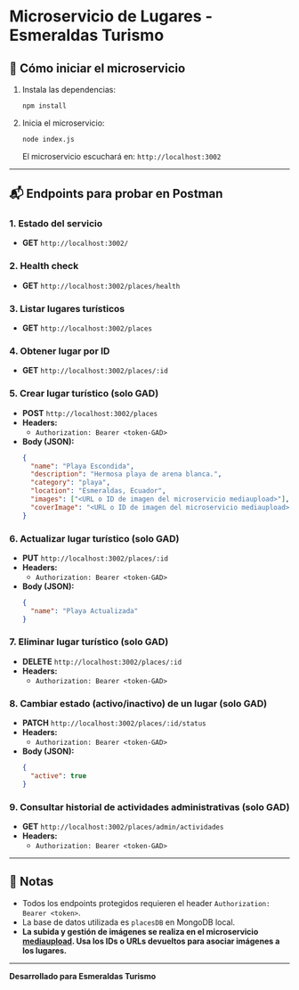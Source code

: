 # Microservicio de Lugares - Esmeraldas Turismo

## 🚀 Cómo iniciar el microservicio

1. Instala las dependencias:
   ```bash
   npm install
   ```
2. Inicia el microservicio:
   ```bash
   node index.js
   ```
   El microservicio escuchará en: `http://localhost:3002`

---

## 📬 Endpoints para probar en Postman

### 1. **Estado del servicio**
- **GET** `http://localhost:3002/`

### 2. **Health check**
- **GET** `http://localhost:3002/places/health`

### 3. **Listar lugares turísticos**
- **GET** `http://localhost:3002/places`

### 4. **Obtener lugar por ID**
- **GET** `http://localhost:3002/places/:id`

### 5. **Crear lugar turístico (solo GAD)**
- **POST** `http://localhost:3002/places`
- **Headers:**
  - `Authorization: Bearer <token-GAD>`
- **Body (JSON):**
  ```json
  {
    "name": "Playa Escondida",
    "description": "Hermosa playa de arena blanca.",
    "category": "playa",
    "location": "Esmeraldas, Ecuador",
    "images": ["<URL o ID de imagen del microservicio mediaupload>"],
    "coverImage": "<URL o ID de imagen del microservicio mediaupload>"
  }
  ```

### 6. **Actualizar lugar turístico (solo GAD)**
- **PUT** `http://localhost:3002/places/:id`
- **Headers:**
  - `Authorization: Bearer <token-GAD>`
- **Body (JSON):**
  ```json
  {
    "name": "Playa Actualizada"
  }
  ```

### 7. **Eliminar lugar turístico (solo GAD)**
- **DELETE** `http://localhost:3002/places/:id`
- **Headers:**
  - `Authorization: Bearer <token-GAD>`

### 8. **Cambiar estado (activo/inactivo) de un lugar (solo GAD)**
- **PATCH** `http://localhost:3002/places/:id/status`
- **Headers:**
  - `Authorization: Bearer <token-GAD>`
- **Body (JSON):**
  ```json
  {
    "active": true
  }
  ```

### 9. **Consultar historial de actividades administrativas (solo GAD)**
- **GET** `http://localhost:3002/places/admin/actividades`
- **Headers:**
  - `Authorization: Bearer <token-GAD>`

---

## 📝 Notas
- Todos los endpoints protegidos requieren el header `Authorization: Bearer <token>`.
- La base de datos utilizada es `placesDB` en MongoDB local.
- **La subida y gestión de imágenes se realiza en el microservicio [mediaupload](../mediaupload/postmanMedia.md). Usa los IDs o URLs devueltos para asociar imágenes a los lugares.**

---

**Desarrollado para Esmeraldas Turismo** 